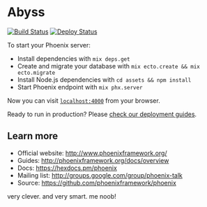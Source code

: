 # Abyss

[![Build Status](https://github.com/melinakrzemowa/sribia/workflows/CI/badge.svg?branch=master)](https://github.com/melinakrzemowa/sribia/actions?query=workflow%3A%22CI%22)
[![Deploy Status](https://github.com/melinakrzemowa/sribia/workflows/Deploy/badge.svg?branch=master)](https://github.com/melinakrzemowa/sribia/actions?query=workflow%3A%22Deploy%22)

To start your Phoenix server:

  * Install dependencies with `mix deps.get`
  * Create and migrate your database with `mix ecto.create && mix ecto.migrate`
  * Install Node.js dependencies with `cd assets && npm install`
  * Start Phoenix endpoint with `mix phx.server`

Now you can visit [`localhost:4000`](http://localhost:4000) from your browser.

Ready to run in production? Please [check our deployment guides](http://www.phoenixframework.org/docs/deployment).

## Learn more

  * Official website: http://www.phoenixframework.org/
  * Guides: http://phoenixframework.org/docs/overview
  * Docs: https://hexdocs.pm/phoenix
  * Mailing list: http://groups.google.com/group/phoenix-talk
  * Source: https://github.com/phoenixframework/phoenix

very clever. and very smart. me noob!
